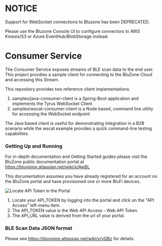# NOTICE
Support for WebSocket connections to Bluzone has been DEPRECATED. 

Please use the Bluzone Console UI to configure connectors to AWS Kinesis/S3 or Azure EventHub/BlobStorage instead.

# Consumer Service

The Consumer Service exposes streams of BLE scan data to the end user.  This project provdies a sample client for connecting to the BluZone Cloud and accessing this Stream.

This repository provides two reference client implementations.  

1. samples/java-consumer-client is a Spring-Boot application and implements the Tyrus WebSocket Client
2. samples/wscat-consumer-client is a Node based, command line utility for accessing the WebSocket endpoint

The Java based client is useful for demonstrating integration in a B2B scenario while the wscat example provides a quick command-line testing capabilities.

### Getting Up and Running

For in-depth documentation and Getting Started guides please visit the BluZone public documentation portal at https://bluvision.atlassian.net/wiki/x/AwBL


This documentation assumes you have already registered for an account on the BluZone portal and have provisioned one or more BluFi devices.

![Locate API Token in the Portal](https://raw.githubusercontent.com/bluzone/consumer-service/master/docs/images/portal-api-access-screen.png)


1. Locate your API_TOKEN by logging into the portal and click on the "API Access" left-menu item.
2. The API_TOKEN value is the Web API Access - Web API Token.
3. The API_URL value is derived from the url of your portal.

### BLE Scan Data JSON format
Please see https://bluvision.atlassian.net/wiki/x/vQBz for details.
